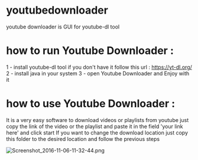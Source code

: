 # youtubedownloader
youtube downloader is GUI for youtube-dl tool
# how to run Youtube Downloader :
1 - install youtube-dl tool if you don't have it follow this url : https://yt-dl.org/
2 - install java in your system
3 - open Youtube Downloader and Enjoy with it
# how to use Youtube Downloader :
It is a very easy software to download videos or playlists from youtube
just copy the link of the video or the playlist and paste it in the field  'your link here' and click start
If you want to change the download location just copy this folder to the desired location and follow the previous steps

![Screenshot_2016-11-06-11-32-44.png](https://github.com/GeekAbdelouahed/youtubedownloader/blob/master/scree.png.jpg)
